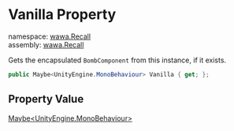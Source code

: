 # Vanilla Property

namespace: [wawa\.Recall](../../wawa.Recall.md)<br />
assembly: [wawa\.Recall](../../../wawa.Recall.md)

Gets the encapsulated `BombComponent` from this instance, if it exists\.

```csharp
public Maybe<UnityEngine.MonoBehaviour> Vanilla { get; };
```

## Property Value

[Maybe\<UnityEngine\.MonoBehaviour\>](../../../wawa.Optionals/wawa.Optionals/Maybe\`1.md)


